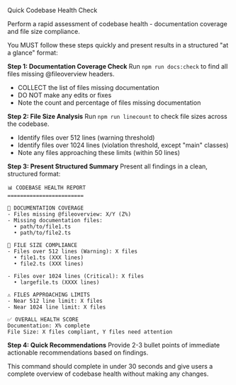 Quick Codebase Health Check

Perform a rapid assessment of codebase health - documentation coverage and file size compliance.

You MUST follow these steps quickly and present results in a structured "at a glance" format:

**Step 1: Documentation Coverage Check**
Run `npm run docs:check` to find all files missing @fileoverview headers.
- COLLECT the list of files missing documentation
- DO NOT make any edits or fixes
- Note the count and percentage of files missing documentation

**Step 2: File Size Analysis** 
Run `npm run linecount` to check file sizes across the codebase.
- Identify files over 512 lines (warning threshold)
- Identify files over 1024 lines (violation threshold, except "main" classes)
- Note any files approaching these limits (within 50 lines)

**Step 3: Present Structured Summary**
Present all findings in a clean, structured format:

```
📊 CODEBASE HEALTH REPORT
========================

📝 DOCUMENTATION COVERAGE
- Files missing @fileoverview: X/Y (Z%)
- Missing documentation files:
  • path/to/file1.ts
  • path/to/file2.ts

📏 FILE SIZE COMPLIANCE  
- Files over 512 lines (Warning): X files
  • file1.ts (XXX lines)
  • file2.ts (XXX lines)
  
- Files over 1024 lines (Critical): X files  
  • largefile.ts (XXXX lines)

⚠️ FILES APPROACHING LIMITS
- Near 512 line limit: X files
- Near 1024 line limit: X files

✅ OVERALL HEALTH SCORE
Documentation: X% complete
File Size: X files compliant, Y files need attention
```

**Step 4: Quick Recommendations**
Provide 2-3 bullet points of immediate actionable recommendations based on findings.

This command should complete in under 30 seconds and give users a complete overview of codebase health without making any changes.